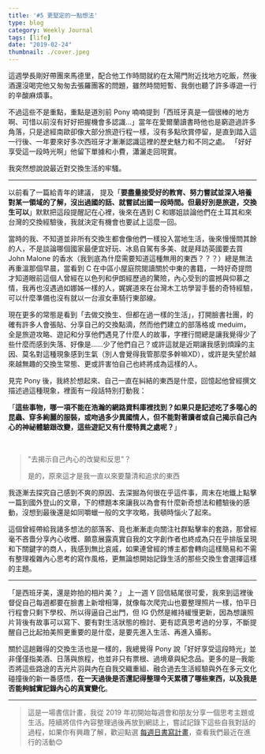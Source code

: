 ```yaml
---
title: '#5 更堅定的一點想法'
type: blog
category: Weekly Journal
tags: [life]
date: "2019-02-24"
thumbnail: ./cover.jpeg
---
```


這週學長剛好帶團來馬德里，配合他工作時間就約在太陽門附近找地方吃飯，然後酒還沒喝完他又匆匆去張羅團客的問題，雖然時間短暫、我倒也聽了許多導遊一行的辛酸麻煩事。

不過這些不是重點，重點是道別前 Pony 喃喃提到「西班牙真是一個很棒的地方啊、可惜以前沒有好好把握機會多認識...」當年在愛爾蘭讀書時他也是窮遊過許多角落，只是途經南歐卻像大部分旅遊行程一樣，沒有多點欣賞停留，是直到踏入這一行後、一年要來好多次西班牙才漸漸認識這裡的歷史魅力和不同之處。
「好好享受這一段時光啊」他留下單據和小費，瀟灑走回現實。


我突然想說說最近對交換生活的牢騷。

---

以前看了一篇給青年的建議，
提及「**要盡量接受好的教育、努力嘗試並深入培養對某一領域的了解，沒出過國的話、就嘗試出國一段時間。但最好別是旅遊，交換生可以**」默默把這段提醒記在心裡，後來在遇到 C 和娜姐談論他們在土耳其和來台灣的交換經驗後，我就決定有機會也要試上這麼一回。

當時的我、不知道並非所有交換生都會像他們一樣投入當地生活，後來慢慢問其餘的人，不是談論哪個國家最便宜好玩、冰島自駕有多美、就是拜訪英國要去買 John Malone 的香水（我到底為什麼需要知道這種無用的東西？？？）總是無法再重溫那個早晨，當看到 C 在中區小屋庭院閱讀關於中東的書籍，一時好奇提問才知道眼前這個人曾經在以色列和伊朗經歷過的驚險，內心受到的震撼與仰慕之情，我再也沒遇過如娜姊一樣的人，娓娓道來在台灣木工坊學習手藝的奇特經驗，可以什麼準備也沒有就以一台淑女車騎行東部線。

現在更多的常態是看到「去做交換生、但都在過一樣的生活」，打開臉書社團，的確有許多人會張貼、分享自己的交換點滴，然而他們建立的部落格或 meduim，全是旅遊攻略、遊記和分享他們遇見了什麼人的故事，字裡行間總是讓我覺得少了些什麼而感到失落、好像是……少了他們自己？或許這就是近期讓我感到煩躁的主因、莫名對這種現象感到生氣（別人會覺得我管那麼多幹嘛XD），或許是失望於越來越無趣的交換生常態、更或許害怕自己也終將成為這樣的人。

 見完 Pony 後，我終於想起來、自己一直在糾結的東西是什麼，回憶起他曾經撰文描述過這種現象，裡面有一段話特別打動我：

「**這些事物，哪一項不能在浩瀚的網路資料庫裡找到？如果只是記述吃了多噁心的昆蟲、穿多絢麗的服裝，或吻過多少異國情人，但不能對著讀者或自己揭示自己內心的神祕體驗跟改變，這些遊記又有什麼特異之處呢？**」

<br>

>"去揭示自己內心的改變和反思"？ 
>
>是的，原來這才是我一直以來要釐清和追求的東西

我逐漸去探究自己感到不爽的原因、去深掘為何很在乎這件事，周末在地鐵上點擊一篇到國外登山的文章，下的標題本來讓我以為會有什麼新奇想法和體驗後的感動，沒想到最後還是如同嚼蠟一般的文字攻略，我頓時惱火了起來。

這個曾經帶給我諸多想法的部落客、竟也漸漸走向關注社群點擊率的套路，那曾經毫不吝嗇分享內心收穫、願意展露真實自我的文字創作者也終成為只在乎排版呈現和下關鍵字的商人，我感到無比哀戚，如果連曾經的博主都會轉向這樣簡易和不需有整理複雜內心思考的寫作風格，更無論想開始記錄生活的那些交換生會選擇這樣的主題。

---

「是西班牙美，還是妳拍的相片美？」
上一週 Y 回信結尾很可愛，我來到這裡後督促自己每週都要在臉書上新增相簿，就像每次爬完山也要整理照片一樣，怕平日行程會只剩下學校、所以得逼自己出門，但 IG 仍然是維持緩慢更新，因為想讓照片背後有故事可以寫下、要有對生活狀態的檢討、更有認真思考過的分享，不斷提醒自己比起拍美照更重要的是什麼，是要先進入生活、再進入攝影。

關於這趟難得的交換生活也是一樣的，我總覺得 Pony 說「好好享受這段時光」並非僅僅指美酒、日落與旅程，也並非只有票根、過境章與紀念品。更多的是─我能否將這些路途的吉光片羽與內在自我交織重組、融合過去生活經驗與外在多元文化碰撞後的新一番感悟，**在一天過後是否還記得整理今天累積了哪些東西，以及我是否能夠誠實記錄內心的真實變化**。

---

>這是一場書信計畫，我從 2019 年初開始每週會和朋友分享一個思考主題或生活。陸續將信件內容整理過後再放到網誌上，嘗試記錄下這些自我對話的過程，如果你有興趣了解，歡迎點選 [每週日書寫計畫](../每週日書寫計畫)，查看我們最近在進行的活動😊
